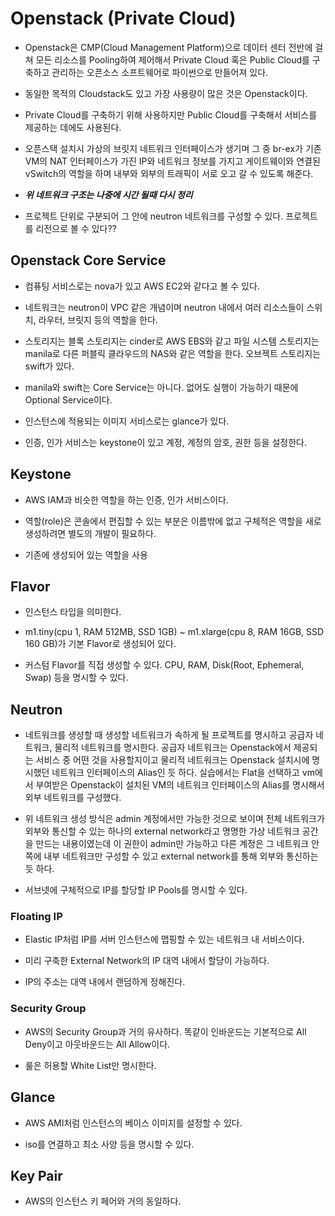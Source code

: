 # Openstack (Private Cloud)

- Openstack은 CMP(Cloud Management Platform)으로 데이터 센터 전반에 걸쳐 모든 리소스를 Pooling하여 제어해서 Private Cloud 혹은 Public Cloud를 구축하고 관리하는 오픈소스 소프트웨어로 파이썬으로 만들어져 있다.

- 동일한 목적의 Cloudstack도 있고 가장 사용량이 많은 것은 Openstack이다.

- Private Cloud를 구축하기 위해 사용하지만 Public Cloud를 구축해서 서비스를 제공하는 데에도 사용된다.

- 오픈스택 설치시 가상의 브릿지 네트워크 인터페이스가 생기며 그 중 br-ex가 기존 VM의 NAT 인터페이스가 가진 IP와 네트워크 정보를 가지고 게이트웨이와 연결된 vSwitch의 역할을 하며 내부와 외부의 트래픽이 서로 오고 갈 수 있도록 해준다.

- **_위 네트워크 구조는 나중에 시간 될때 다시 정리_**

- 프로젝트 단위로 구분되어 그 안에 neutron 네트워크를 구성할 수 있다. 프로젝트를 리전으로 볼 수 있다??

## Openstack Core Service

- 컴퓨팅 서비스로는 nova가 있고 AWS EC2와 같다고 볼 수 있다.

- 네트워크는 neutron이 VPC 같은 개념이며 neutron 내에서 여러 리소스들이 스위치, 라우터, 브릿지 등의 역할을 한다.

- 스토리지는 블록 스토리지는 cinder로 AWS EBS와 같고 파일 시스템 스토리지는 manila로 다른 퍼블릭 클라우드의 NAS와 같은 역할을 한다. 오브젝트 스토리지는 swift가 있다.

- manila와 swift는 Core Service는 아니다. 없어도 실행이 가능하기 때문에 Optional Service이다.

- 인스턴스에 적용되는 이미지 서비스로는 glance가 있다.

- 인증, 인가 서비스는 keystone이 있고 계정, 계정의 암호, 권한 등을 설정한다.

## Keystone

- AWS IAM과 비슷한 역할을 하는 인증, 인가 서비스이다.

- 역할(role)은 콘솔에서 편집할 수 있는 부분은 이름밖에 없고 구체적은 역할을 새로 생성하려면 별도의 개발이 필요하다.

- 기존에 생성되어 있는 역할을 사용

## Flavor

- 인스턴스 타입을 의미한다.

- m1.tiny(cpu 1, RAM 512MB, SSD 1GB) ~ m1.xlarge(cpu 8, RAM 16GB, SSD 160 GB)가 기본 Flavor로 생성되어 있다.

- 커스텀 Flavor를 직접 생성할 수 있다. CPU, RAM, Disk(Root, Ephemeral, Swap) 등을 명시할 수 있다.

## Neutron

- 네트워크를 생성할 때 생성할 네트워크가 속하게 될 프로젝트를 명시하고 공급자 네트워크, 물리적 네트워크를 명시한다. 공급자 네트워크는 Openstack에서 제공되는 서비스 중 어떤 것을 사용할지이고 물리적 네트워크는 Openstack 설치시에 명시했던 네트워크 인터페이스의 Alias인 듯 하다. 실습에서는 Flat을 선택하고 vm에서 부여받은 Openstack이 설치된 VM의 네트워크 인터페이스의 Alias를 명시해서 외부 네트워크를 구성했다.

- 위 네트워크 생성 방식은 admin 계정에서만 가능한 것으로 보이며 전체 네트워크가 외부와 통신할 수 있는 하나의 external network라고 명명한 가상 네트워크 공간을 만드는 내용이였는데 이 권한이 admin만 가능하고 다른 계정은 그 네트워크 안쪽에 내부 네트워크만 구성할 수 있고 external network를 통해 외부와 통신하는 듯 하다.

- 서브넷에 구체적으로 IP를 할당할 IP Pools를 명시할 수 있다.

### Floating IP

- Elastic IP처럼 IP를 서버 인스턴스에 맵핑할 수 있는 네트워크 내 서비스이다.

- 미리 구축한 External Network의 IP 대역 내에서 할당이 가능하다.

- IP의 주소는 대역 내에서 랜덤하게 정해진다.

### Security Group

- AWS의 Security Group과 거의 유사하다. 똑같이 인바운드는 기본적으로 All Deny이고 아웃바운드는 All Allow이다.

- 룰은 허용할 White List만 명시한다.

## Glance

- AWS AMI처럼 인스턴스의 베이스 이미지를 설정할 수 있다.

- iso를 연결하고 최소 사양 등을 명시할 수 있다.

## Key Pair

- AWS의 인스턴스 키 페어와 거의 동일하다.